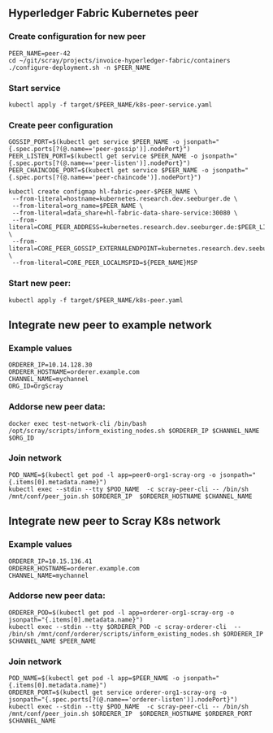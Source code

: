 ## Hyperledger Fabric Kubernetes peer

### Create configuration for new peer

  ```
  PEER_NAME=peer-42
  cd ~/git/scray/projects/invoice-hyperledger-fabric/containers
  ./configure-deployment.sh -n $PEER_NAME
  ```

### Start service
  ```kubectl apply -f target/$PEER_NAME/k8s-peer-service.yaml```


### Create peer configuration

   ```
   GOSSIP_PORT=$(kubectl get service $PEER_NAME -o jsonpath="{.spec.ports[?(@.name=='peer-gossip')].nodePort}")
   PEER_LISTEN_PORT=$(kubectl get service $PEER_NAME -o jsonpath="{.spec.ports[?(@.name=='peer-listen')].nodePort}")
   PEER_CHAINCODE_PORT=$(kubectl get service $PEER_NAME -o jsonpath="{.spec.ports[?(@.name=='peer-chaincode')].nodePort}")
   ```

   ```
   kubectl create configmap hl-fabric-peer-$PEER_NAME \
    --from-literal=hostname=kubernetes.research.dev.seeburger.de \
    --from-literal=org_name=$PEER_NAME \
    --from-literal=data_share=hl-fabric-data-share-service:30080 \
    --from-literal=CORE_PEER_ADDRESS=kubernetes.research.dev.seeburger.de:$PEER_LISTEN_PORT \
    --from-literal=CORE_PEER_GOSSIP_EXTERNALENDPOINT=kubernetes.research.dev.seeburger.de:$GOSSIP_PORT \
    --from-literal=CORE_PEER_LOCALMSPID=${PEER_NAME}MSP
   ```    	

### Start new peer:

  ```kubectl apply -f target/$PEER_NAME/k8s-peer.yaml```
  
## Integrate new peer to example network
### Example values
  ```
  ORDERER_IP=10.14.128.30 
  ORDERER_HOSTNAME=orderer.example.com 
  CHANNEL_NAME=mychannel
  ORG_ID=OrgScray
  ```

### Addorse new peer data:
  ```docker exec test-network-cli /bin/bash /opt/scray/scripts/inform_existing_nodes.sh $ORDERER_IP $CHANNEL_NAME $ORG_ID```
  
### Join network
 ```
POD_NAME=$(kubectl get pod -l app=peer0-org1-scray-org -o jsonpath="{.items[0].metadata.name}")
kubectl exec --stdin --tty $POD_NAME  -c scray-peer-cli -- /bin/sh /mnt/conf/peer_join.sh $ORDERER_IP  $ORDERER_HOSTNAME $CHANNEL_NAME
```

## Integrate new peer to Scray K8s network
### Example values
  ```
  ORDERER_IP=10.15.136.41
  ORDERER_HOSTNAME=orderer.example.com 
  CHANNEL_NAME=mychannel
  ```

### Addorse new peer data:
```
ORDERER_POD=$(kubectl get pod -l app=orderer-org1-scray-org -o jsonpath="{.items[0].metadata.name}")
kubectl exec --stdin --tty $ORDERER_POD -c scray-orderer-cli  -- /bin/sh /mnt/conf/orderer/scripts/inform_existing_nodes.sh $ORDERER_IP $CHANNEL_NAME $PEER_NAME
```
  
### Join network
 ```
POD_NAME=$(kubectl get pod -l app=$PEER_NAME -o jsonpath="{.items[0].metadata.name}")
ORDERER_PORT=$(kubectl get service orderer-org1-scray-org -o jsonpath="{.spec.ports[?(@.name=='orderer-listen')].nodePort}")
kubectl exec --stdin --tty $POD_NAME  -c scray-peer-cli -- /bin/sh /mnt/conf/peer_join.sh $ORDERER_IP  $ORDERER_HOSTNAME $ORDERER_PORT $CHANNEL_NAME
```
